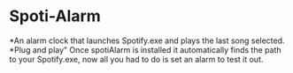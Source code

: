 # Spoti-Alarm

*An alarm clock that launches Spotify.exe and plays the last song selected.
*Plug and play" Once spotiAlarm is installed it automatically finds the path to your Spotify.exe, now all you had to do is set an alarm to test it out. 
